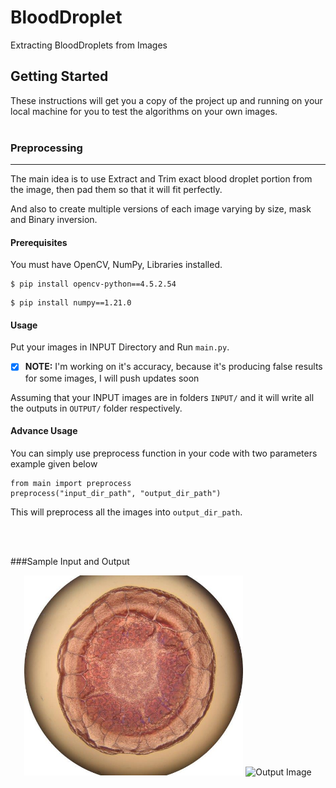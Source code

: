# BloodDroplet
Extracting BloodDroplets from Images

## Getting Started

These instructions will get you a copy of the project up and running on your local machine for you to test the algorithms on your own images.
<br><br>
### Preprocessing
___
The main idea is to use Extract and Trim exact blood droplet portion from the image, then pad them so that it will fit perfectly. 

And also to create multiple versions of each image varying by size, mask and Binary inversion.
#### Prerequisites

You must have OpenCV, NumPy, Libraries installed.
```
$ pip install opencv-python==4.5.2.54
```
```
$ pip install numpy==1.21.0
```

#### Usage
Put your images in INPUT Directory and Run `main.py`. 

- [x] **NOTE:**  I'm working on it's accuracy, because it's producing false results for some images, I will push updates soon

Assuming that your INPUT images are in folders `INPUT/` and it will write all the outputs in `OUTPUT/` folder respectively.


#### Advance Usage
You can simply use preprocess function in your code with two parameters example given below
```
from main import preprocess
preprocess("input_dir_path", "output_dir_path")
```

This will preprocess all the images into `output_dir_path`.

<br><br>

###Sample Input and Output
<p align="center">
  <img src="INPUT/DSC_0645.jpg" width="350" title="Input Image">
  <img src="DSC_0645.jpg" width="350" alt="Output Image">
</p>
